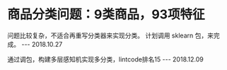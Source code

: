 # 商品分类问题：9类商品，93项特征

问题比较复杂，不适合再重写分类器来实现分类。
计划调用 sklearn 包，来完成。  --- 2018.10.27

通过调包，构建多层感知机实现多分类，lintcode排名15  --- 2018.12.09
